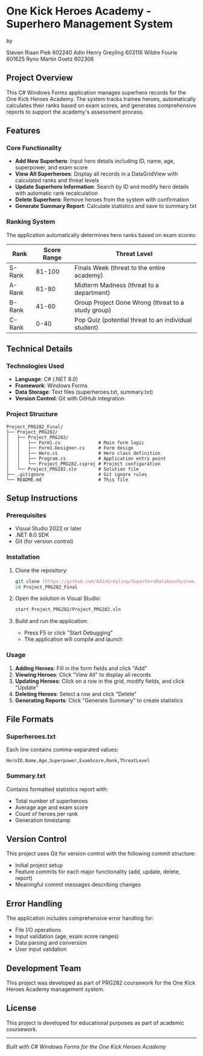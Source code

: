 # One Kick Heroes Academy - Superhero Management System

by 

Steven Riaan Piek 602240
Adin Henry Greyling 603116
Wildre Fourie 601625
Ryno Martin Goetz 602306

## Project Overview

This C# Windows Forms application manages superhero records for the One Kick Heroes Academy. The system tracks trainee heroes, automatically calculates their ranks based on exam scores, and generates comprehensive reports to support the academy's assessment process.

## Features

### Core Functionality
- **Add New Superhero**: Input hero details including ID, name, age, superpower, and exam score
- **View All Superheroes**: Display all records in a DataGridView with calculated ranks and threat levels
- **Update Superhero Information**: Search by ID and modify hero details with automatic rank recalculation
- **Delete Superhero**: Remove heroes from the system with confirmation
- **Generate Summary Report**: Calculate statistics and save to summary.txt

### Ranking System
The application automatically determines hero ranks based on exam scores:

| Rank | Score Range | Threat Level |
|------|-------------|--------------|
| S-Rank | 81-100 | Finals Week (threat to the entire academy) |
| A-Rank | 61-80 | Midterm Madness (threat to a department) |
| B-Rank | 41-60 | Group Project Gone Wrong (threat to a study group) |
| C-Rank | 0-40 | Pop Quiz (potential threat to an individual student) |

## Technical Details

### Technologies Used
- **Language**: C# (.NET 8.0)
- **Framework**: Windows Forms
- **Data Storage**: Text files (superheroes.txt, summary.txt)
- **Version Control**: Git with GitHub integration

### Project Structure
```
Project_PRG282_Final/
├── Project_PRG282/
│   ├── Project_PRG282/
│   │   ├── Form1.cs              # Main form logic
│   │   ├── Form1.Designer.cs     # Form design
│   │   ├── Hero.cs               # Hero class definition
│   │   ├── Program.cs            # Application entry point
│   │   └── Project_PRG282.csproj # Project configuration
│   └── Project_PRG282.sln        # Solution file
├── .gitignore                    # Git ignore rules
└── README.md                     # This file
```

## Setup Instructions

### Prerequisites
- Visual Studio 2022 or later
- .NET 8.0 SDK
- Git (for version control)

### Installation
1. Clone the repository:
   ```bash
   git clone [https://github.com/AdinGreyling/SuperheroDatabaseSystem.git]
   cd Project_PRG282_Final
   ```

2. Open the solution in Visual Studio:
   ```bash
   start Project_PRG282/Project_PRG282.sln
   ```

3. Build and run the application:
   - Press F5 or click "Start Debugging"
   - The application will compile and launch

### Usage
1. **Adding Heroes**: Fill in the form fields and click "Add"
2. **Viewing Heroes**: Click "View All" to display all records
3. **Updating Heroes**: Click on a row in the grid, modify fields, and click "Update"
4. **Deleting Heroes**: Select a row and click "Delete"
5. **Generating Reports**: Click "Generate Summary" to create statistics

## File Formats

### Superheroes.txt
Each line contains comma-separated values:
```
HeroID,Name,Age,Superpower,ExamScore,Rank,ThreatLevel
```

### Summary.txt
Contains formatted statistics report with:
- Total number of superheroes
- Average age and exam score
- Count of heroes per rank
- Generation timestamp

## Version Control

This project uses Git for version control with the following commit structure:
- Initial project setup
- Feature commits for each major functionality (add, update, delete, report)
- Meaningful commit messages describing changes

## Error Handling

The application includes comprehensive error handling for:
- File I/O operations
- Input validation (age, exam score ranges)
- Data parsing and conversion
- User input validation

## Development Team

This project was developed as part of PRG282 coursework for the One Kick Heroes Academy management system.

## License

This project is developed for educational purposes as part of academic coursework.

---

*Built with C# Windows Forms for the One Kick Heroes Academy*
